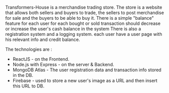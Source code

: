 Transformers-House is a merchandise trading store.
The store is a website that allows both sellers and buyers to trade,
the sellers to post merchandise for sale and the buyers to be able to buy it.
There is a simple "balance" feature for each user for each bought or sold transaction should decrease or increase the user's cash balance in the system 
There is also a registration system and a logging system. each user have a user page with his relevant info and credit balance.

The technologies are :

* ReactJS - on the Frontend.
* Node.js with Express - on the server & Backend.
* MongoDB Atlas - The user registration data and transaction info stored in the DB.
* Firebase - used to store a new user's image as a URL and then insert this URL to DB.






































